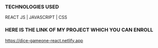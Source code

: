 ### TECHNOLOGIES USED 
<p> REACT JS | JAVASCRIPT | CSS</p>

### HERE IS THE LINK OF MY PROJECT WHICH YOU CAN ENROLL 
https://dice-gameone-react.netlify.app
